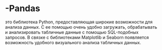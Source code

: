 # -Pandas
это библиотека Python, предоставляющая широкие возможности для анализа данных. С ее помощью очень удобно загружать, обрабатывать и анализировать табличные данные с помощью SQL-подобных запросов. В связке с библиотеками Matplotlib и Seaborn появляется возможность удобного визуального анализа табличных данных.
